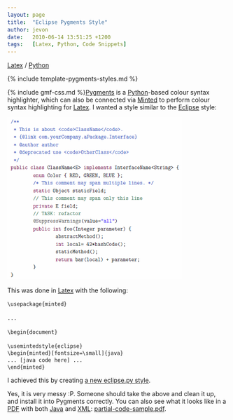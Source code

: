 ```yaml
---
layout: page
title:  "Eclipse Pygments Style"
author: jevon
date:   2010-06-14 13:51:25 +1200
tags:   [Latex, Python, Code Snippets]
---
```


[Latex](latex.md) / [Python](python.md)

{% include template-pygments-styles.md %}

{% include gmf-css.md %}<a href="http://pygments.org/docs/styles/">Pygments</a> is a [Python](python.md)-based colour syntax highlighter, which can also be connected via <a href="http://tug.ctan.org/tex-archive/macros/latex/contrib/minted/">Minted</a> to perform colour syntax highlighting for [Latex](latex.md). I wanted a style similar to the [Eclipse](eclipse.md) style:

<img src="/img/gmf/pygmentize.png" class="gmf-left">

This was done in [Latex](latex.md) with the following:

```
\usepackage{minted}

...

\begin{document}

\usemintedstyle{eclipse}
\begin{minted}[fontsize=\small]{java}
... [java code here] ...
\end{minted}
```

I achieved this by creating <a href="http://code.google.com/p/iaml/source/browse/trunk/org.openiaml.docs.tools/latex/eclipse.py?spec=svn2289&r=2289">a new eclipse.py style</a>.

Yes, it is very messy :P. Someone should take the above and clean it up, and install it into Pygments correctly. You can also see what it looks like in a [PDF](pdf.md) with both [Java](java.md) and [XML](xml.md): <a href="/img/gmf/partial-code-sample.pdf">partial-code-sample.pdf</a>.
